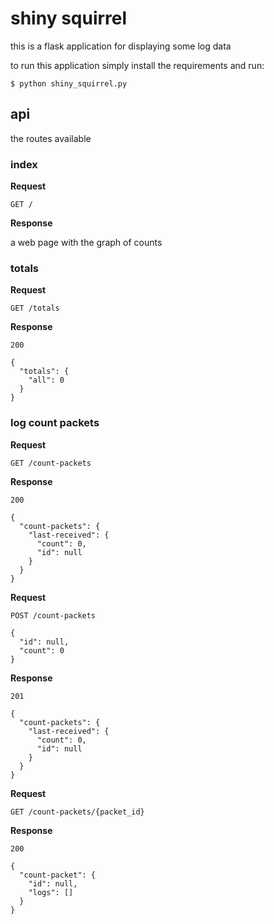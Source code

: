 # shiny squirrel

this is a flask application for displaying some log data

to run this application simply install the requirements and run:

    $ python shiny_squirrel.py

## api

the routes available

### index

**Request**

    GET /

**Response**

a web page with the graph of counts

### totals

**Request**

    GET /totals

**Response**

    200

    {
      "totals": {
        "all": 0
      }
    }

### log count packets

**Request**

    GET /count-packets

**Response**

    200

    {
      "count-packets": {
        "last-received": {
          "count": 0,
          "id": null
        }
      }
    }

**Request**

    POST /count-packets

    {
      "id": null,
      "count": 0
    }

**Response**

    201

    {
      "count-packets": {
        "last-received": {
          "count": 0,
          "id": null
        }
      }
    }

**Request**

    GET /count-packets/{packet_id}

**Response**

    200

    {
      "count-packet": {
        "id": null,
        "logs": []
      }
    }

